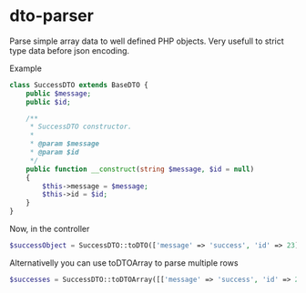 # dto-parser

Parse simple array data to well defined PHP objects. Very usefull to strict type data before json encoding.

Example

```php
class SuccessDTO extends BaseDTO {
    public $message;
    public $id;

    /**
     * SuccessDTO constructor.
     *
     * @param $message
     * @param $id
     */
    public function __construct(string $message, $id = null)
    {
        $this->message = $message;
        $this->id = $id;
    }
}

```

Now, in the controller

```php
$successObject = SuccessDTO::toDTO(['message' => 'success', 'id' => 23]); //Get instance of SuccessDTO class
```

Alternativelly you can use toDTOArray to parse multiple rows
```php
$successes = SuccessDTO::toDTOArray([['message' => 'success', 'id' => 23],['message' => 'error', 'id' => null]]);

```
